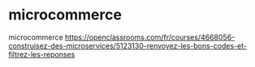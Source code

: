 # microcommerce
microcommerce
https://openclassrooms.com/fr/courses/4668056-construisez-des-microservices/5123130-renvoyez-les-bons-codes-et-filtrez-les-reponses
